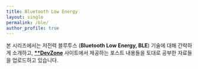 ```yaml
---
title: Bluetooth Low Energy
layout: single
permalink: /ble/
author_profile: true
---
```


본 시리즈에서는 저전력 블루투스 (**Bluetooth Low Energy, BLE**) 기술에 대해 간략하게 소개하고, **[**DevZone](https://devzone.nordicsemi.com/)** 사이트에서 제공하는 포스트 내용들을 토대로 공부한 자료들을 업로드하고 있습니다.